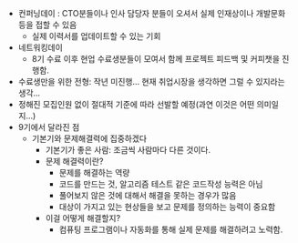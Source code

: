 * 컨퍼닝데이 : CTO분들이나 인사 담당자 분들이 오셔서 실제 인재상이나 개발문화등을 접할 수 있음
	* 실제 이력서를 업데이트할 수 있는 기회
* 네트워킹데이
	* 8기 수료 이후 현업 수료생분들이 모여서 함께 프로젝트 피드백 및 커피챗을 진행함.
* 수료생만을 위한 전형: 작년 미진행... 현재 취업시장을 생각하면 그럴 수 있지라는 생각...
* 정해진 모집인원 없이 절대적 기준에 따라 선발할 예정(과연 이것은 어떤 의미일지...)
* 9기에서 달라진 점
	* 기본기와 문제해결력에 집중하겠다
		* 기본기가 좋은 사람: 조금씩 사람마다 다른 것이다.
		* 문제 해결력이란?
			* 문제를 해결하는 역량
			* 코드를 만드는 것, 알고리즘 테스트 같은 코드작성 능력은 아님
			* 풀어보지 않은 것에 대해서 해결을 못하는 경우가 많음
			* 대상이 가지고 있는 현상들을 보고 문제를 정의하는 능력이 중요함
		* 이걸 어떻게 해결할지?
			* 컴퓨팅 프로그램이나 자동화를 통해 실제 문제를 해결하려고 노력함.
	